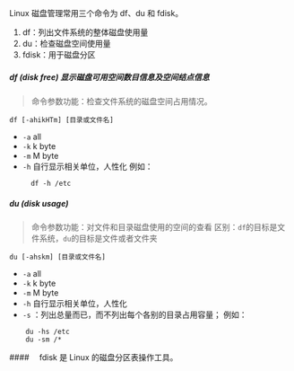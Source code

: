 Linux 磁盘管理常用三个命令为 df、du 和 fdisk。

1. df：列出文件系统的整体磁盘使用量
2. du：检查磁盘空间使用量
3. fdisk：用于磁盘分区

##### df (disk free) 显示磁盘可用空间数目信息及空间结点信息

> 命令参数功能：检查文件系统的磁盘空间占用情况。

`df [-ahikHTm] [目录或文件名]`

- `-a` all
- `-k` k byte
- `-m` M byte
- `-h` 自行显示相关单位，人性化
  例如：
  ```
    df -h /etc
  ```

##### du (disk usage)

> 命令参数功能：对文件和目录磁盘使用的空间的查看
> 区别：`df`的目标是文件系统，`du`的目标是文件或者文件夹

`du [-ahskm] [目录或文件名]`

- `-a` all
- `-k` k byte
- `-m` M byte
- `-h` 自行显示相关单位，人性化
- `-s` ：列出总量而已，而不列出每个各别的目录占用容量；
  例如：

```
    du -hs /etc
    du -sm /*
```

####　 fdisk 是 Linux 的磁盘分区表操作工具。
